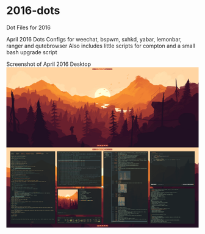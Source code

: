 # 2016-dots
Dot Files for 2016

April 2016 Dots
Configs for weechat, bspwm, sxhkd, yabar, lemonbar, ranger and qutebrowser
Also includes little scripts for compton and a small bash upgrade script

Screenshot of April 2016 Desktop
![Alt text](https://raw.githubusercontent.com/0x4b1dN/2016-dots/master/pictures/apr2016.png "April 2016 Desktop")
